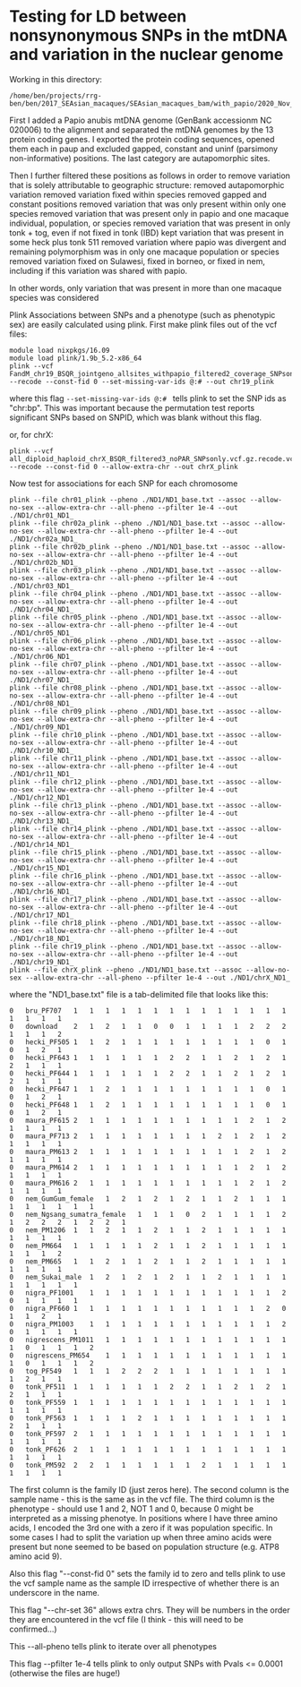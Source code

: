 # Testing for LD between nonsynonymous SNPs in the mtDNA and variation in the nuclear genome

Working in this directory:
```
/home/ben/projects/rrg-ben/ben/2017_SEAsian_macaques/SEAsian_macaques_bam/with_papio/2020_Nov_filtered_by_depth_3sigmas/final_data_including_sites_with_lots_of_missing_data
```

First I added a Papio anubis mtDNA genome (GenBank accessionm NC 020006) to the alignment and separated the mtDNA genomes by the 13 protein coding genes.  I exported the protein coding sequences, opened them each in paup and excluded gapped, constant and uninf (parsimony non-informative) positions.  The last category are autapomorphic sites.

Then I further filtered these positions as follows in order to remove variation that is solely attributable to geographic structure:
removed autapomorphic variation
removed variation fixed within species
removed gapped and constant positions
removed variation that was only present within only one species
removed variation that was present only in papio and one macaque individual, population, or species
removed variation that was present in only tonk + tog, even if not fixed in tonk (IBD)
kept variation that was present in some heck plus tonk 511
removed variation where papio was divergent and remaining polymorphism was in only one macaque population or species
removed variation fixed on Sulawesi, fixed in borneo, or fixed in nem, including if this variation was shared with papio.

In other words, only variation that was present in more than one macaque species was considered


Plink
Associations between SNPs and a phenotype (such as phenotypic sex) are easily calculated using plink.
First make plink files out of the vcf files:
```
module load nixpkgs/16.09
module load plink/1.9b_5.2-x86_64
plink --vcf FandM_chr19_BSQR_jointgeno_allsites_withpapio_filtered2_coverage_SNPsonly.vcf.gz.recode.vcf.gz --recode --const-fid 0 --set-missing-var-ids @:# --out chr19_plink
```
where this flag `--set-missing-var-ids @:# ` tells plink to set the SNP ids as "chr:bp".  This was important because the permutation test reports significant SNPs based on SNPID, which was blank without this flag.

or, for chrX:
```
plink --vcf all_diploid_haploid_chrX_BSQR_filtered3_noPAR_SNPsonly.vcf.gz.recode.vcf.gz.recode.vcf.gz --recode --const-fid 0 --allow-extra-chr --out chrX_plink
```
Now test for associations for each SNP for each chromosome
```
plink --file chr01_plink --pheno ./ND1/ND1_base.txt --assoc --allow-no-sex --allow-extra-chr --all-pheno --pfilter 1e-4 --out ./ND1/chr01_ND1_
plink --file chr02a_plink --pheno ./ND1/ND1_base.txt --assoc --allow-no-sex --allow-extra-chr --all-pheno --pfilter 1e-4 --out ./ND1/chr02a_ND1_
plink --file chr02b_plink --pheno ./ND1/ND1_base.txt --assoc --allow-no-sex --allow-extra-chr --all-pheno --pfilter 1e-4 --out ./ND1/chr02b_ND1_
plink --file chr03_plink --pheno ./ND1/ND1_base.txt --assoc --allow-no-sex --allow-extra-chr --all-pheno --pfilter 1e-4 --out ./ND1/chr03_ND1_
plink --file chr04_plink --pheno ./ND1/ND1_base.txt --assoc --allow-no-sex --allow-extra-chr --all-pheno --pfilter 1e-4 --out ./ND1/chr04_ND1_
plink --file chr05_plink --pheno ./ND1/ND1_base.txt --assoc --allow-no-sex --allow-extra-chr --all-pheno --pfilter 1e-4 --out ./ND1/chr05_ND1_
plink --file chr06_plink --pheno ./ND1/ND1_base.txt --assoc --allow-no-sex --allow-extra-chr --all-pheno --pfilter 1e-4 --out ./ND1/chr06_ND1_
plink --file chr07_plink --pheno ./ND1/ND1_base.txt --assoc --allow-no-sex --allow-extra-chr --all-pheno --pfilter 1e-4 --out ./ND1/chr07_ND1_
plink --file chr08_plink --pheno ./ND1/ND1_base.txt --assoc --allow-no-sex --allow-extra-chr --all-pheno --pfilter 1e-4 --out ./ND1/chr08_ND1_
plink --file chr09_plink --pheno ./ND1/ND1_base.txt --assoc --allow-no-sex --allow-extra-chr --all-pheno --pfilter 1e-4 --out ./ND1/chr09_ND1_
plink --file chr10_plink --pheno ./ND1/ND1_base.txt --assoc --allow-no-sex --allow-extra-chr --all-pheno --pfilter 1e-4 --out ./ND1/chr10_ND1_
plink --file chr11_plink --pheno ./ND1/ND1_base.txt --assoc --allow-no-sex --allow-extra-chr --all-pheno --pfilter 1e-4 --out ./ND1/chr11_ND1_
plink --file chr12_plink --pheno ./ND1/ND1_base.txt --assoc --allow-no-sex --allow-extra-chr --all-pheno --pfilter 1e-4 --out ./ND1/chr12_ND1_
plink --file chr13_plink --pheno ./ND1/ND1_base.txt --assoc --allow-no-sex --allow-extra-chr --all-pheno --pfilter 1e-4 --out ./ND1/chr13_ND1_
plink --file chr14_plink --pheno ./ND1/ND1_base.txt --assoc --allow-no-sex --allow-extra-chr --all-pheno --pfilter 1e-4 --out ./ND1/chr14_ND1_
plink --file chr15_plink --pheno ./ND1/ND1_base.txt --assoc --allow-no-sex --allow-extra-chr --all-pheno --pfilter 1e-4 --out ./ND1/chr15_ND1_
plink --file chr16_plink --pheno ./ND1/ND1_base.txt --assoc --allow-no-sex --allow-extra-chr --all-pheno --pfilter 1e-4 --out ./ND1/chr16_ND1_
plink --file chr17_plink --pheno ./ND1/ND1_base.txt --assoc --allow-no-sex --allow-extra-chr --all-pheno --pfilter 1e-4 --out ./ND1/chr17_ND1_
plink --file chr18_plink --pheno ./ND1/ND1_base.txt --assoc --allow-no-sex --allow-extra-chr --all-pheno --pfilter 1e-4 --out ./ND1/chr18_ND1_
plink --file chr19_plink --pheno ./ND1/ND1_base.txt --assoc --allow-no-sex --allow-extra-chr --all-pheno --pfilter 1e-4 --out ./ND1/chr19_ND1_
plink --file chrX_plink --pheno ./ND1/ND1_base.txt --assoc --allow-no-sex --allow-extra-chr --all-pheno --pfilter 1e-4 --out ./ND1/chrX_ND1_

```
where the "ND1_base.txt" file is a tab-delimited file that looks like this:
```
0	bru_PF707	1	1	1	1	1	1	1	1	1	1	1	1	1	1	1	1	1	1
0	download	2	1	2	1	1	0	0	1	1	1	1	2	2	2	1	1	1	2
0	hecki_PF505	1	1	2	1	1	1	1	1	1	1	1	1	0	1	0	1	2	1
0	hecki_PF643	1	1	1	1	1	1	2	2	1	1	2	1	2	1	2	1	1	1
0	hecki_PF644	1	1	1	1	1	1	2	2	1	1	2	1	2	1	2	1	1	1
0	hecki_PF647	1	1	2	1	1	1	1	1	1	1	1	1	0	1	0	1	2	1
0	hecki_PF648	1	1	2	1	1	1	1	1	1	1	1	1	0	1	0	1	2	1
0	maura_PF615	2	1	1	1	1	1	1	1	1	1	1	2	1	2	1	1	1	1
0	maura_PF713	2	1	1	1	1	1	1	1	1	2	1	2	1	2	1	1	1	1
0	maura_PM613	2	1	1	1	1	1	1	1	1	1	1	2	1	2	1	1	1	1
0	maura_PM614	2	1	1	1	1	1	1	1	1	1	1	2	1	2	1	1	1	1
0	maura_PM616	2	1	1	1	1	1	1	1	1	1	1	2	1	2	1	1	1	1
0	nem_GumGum_female	1	2	1	2	1	2	1	1	2	1	1	1	1	1	1	1	1	1
0	nem_Ngsang_sumatra_female	1	1	1	0	2	1	1	1	1	2	1	2	2	2	1	2	2	1
0	nem_PM1206	1	1	2	1	1	2	1	1	2	1	1	1	1	1	1	1	1	1
0	nem_PM664	1	1	1	1	1	2	1	1	2	1	1	1	1	1	1	1	1	2
0	nem_PM665	1	1	2	1	1	2	1	1	2	1	1	1	1	1	1	1	1	1
0	nem_Sukai_male	1	2	1	2	1	2	1	1	2	1	1	1	1	1	1	1	1	1
0	nigra_PF1001	1	1	1	1	1	1	1	1	1	1	1	1	2	0	1	1	1	1
0	nigra_PF660	1	1	1	1	1	1	1	1	1	1	1	1	2	0	1	1	2	1
0	nigra_PM1003	1	1	1	1	1	1	1	1	1	1	1	1	2	0	1	1	1	1
0	nigrescens_PM1011	1	1	1	1	1	1	1	1	1	1	1	1	1	0	1	1	1	2
0	nigrescens_PM654	1	1	1	1	1	1	1	1	1	1	1	1	1	0	1	1	1	2
0	tog_PF549	1	1	1	2	2	2	1	1	1	1	1	1	1	1	1	2	1	1
0	tonk_PF511	1	1	1	1	1	1	2	2	1	1	2	1	2	1	2	1	1	1
0	tonk_PF559	1	1	1	1	1	1	1	1	1	1	1	1	1	1	1	1	1	1
0	tonk_PF563	1	1	1	1	2	1	1	1	1	1	1	1	1	1	2	1	1	1
0	tonk_PF597	2	1	1	1	1	1	1	1	1	1	1	1	1	1	1	1	1	1
0	tonk_PF626	2	1	1	1	1	1	1	1	1	1	1	1	1	1	1	1	1	1
0	tonk_PM592	2	2	1	1	1	1	1	1	2	1	1	1	1	1	1	1	1	1
```
The first column is the family ID (just zeros here). The second column is the sample name - this is the same as in the vcf file. The third column is the phenotype - should use 1 and 2, NOT 1 and 0, because 0 might be interpreted as a missing phenotye.  In positions where I have three amino acids, I encoded the 3rd one with a zero if it was population specific.  In some cases I had to split the variation up when three amino acids were present but none seemed to be based on population structure (e.g. ATP8 amino acid 9).

Also this flag "--const-fid 0" sets the family id to zero and tells plink to use the vcf sample name as the sample ID irrespective of whether there is an underscore in the name.

This flag "--chr-set 36" allows extra chrs. They will be numbers in the order they are encountered in the vcf file (I think - this will need to be confirmed...)

This --all-pheno tells plink to iterate over all phenotypes

This flag --pfilter 1e-4 tells plink to only output SNPs with Pvals <= 0.0001 (otherwise the files are huge!)
